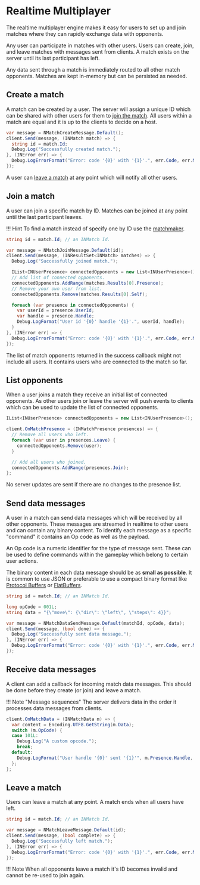 # Realtime Multiplayer

The realtime multiplayer engine makes it easy for users to set up and join matches where they can rapidly exchange data with opponents.

Any user can participate in matches with other users. Users can create, join, and leave matches with messages sent from clients. A match exists on the server until its last participant has left.

Any data sent through a match is immediately routed to all other match opponents. Matches are kept in-memory but can be persisted as needed.

## Create a match

A match can be created by a user. The server will assign a unique ID which can be shared with other users for them to [join the match](#join-a-match). All users within a match are equal and it is up to the clients to decide on a host.

```csharp fct_label="Unity"
var message = NMatchCreateMessage.Default();
client.Send(message, (INMatch match) => {
  string id = match.Id;
  Debug.Log("Successfully created match.");
}, (INError err) => {
  Debug.LogErrorFormat("Error: code '{0}' with '{1}'.", err.Code, err.Message);
});
```

A user can [leave a match](#leave-a-match) at any point which will notify all other users.

## Join a match

A user can join a specific match by ID. Matches can be joined at any point until the last participant leaves.

!!! Hint
    To find a match instead of specify one by ID use the [matchmaker](gameplay-matchmaker.md).

```csharp fct_label="Unity"
string id = match.Id; // an INMatch Id.

var message = NMatchJoinMessage.Default(id);
client.Send(message, (INResultSet<INMatch> matches) => {
  Debug.Log("Successfully joined match.");

  IList<INUserPresence> connectedOpponents = new List<INUserPresence>();
  // Add list of connected opponents.
  connectedOpponents.AddRange(matches.Results[0].Presence);
  // Remove your own user from list.
  connectedOpponents.Remove(matches.Results[0].Self);

  foreach (var presence in connectedOpponents) {
    var userId = presence.UserId;
    var handle = presence.Handle;
    Debug.LogFormat("User id '{0}' handle '{1}'.", userId, handle);
  }
}, (INError err) => {
  Debug.LogErrorFormat("Error: code '{0}' with '{1}'.", err.Code, err.Message);
});
```

The list of match opponents returned in the success callback might not include all users. It contains users who are connected to the match so far.

## List opponents

When a user joins a match they receive an initial list of connected opponents. As other users join or leave the server will push events to clients which can be used to update the list of connected opponents.

```csharp fct_label="Unity"
IList<INUserPresence> connectedOpponents = new List<INUserPresence>();

client.OnMatchPresence = (INMatchPresence presences) => {
  // Remove all users who left.
  foreach (var user in presences.Leave) {
    connectedOpponents.Remove(user);
  }

  // Add all users who joined.
  connectedOpponents.AddRange(presences.Join);
};
```

No server updates are sent if there are no changes to the presence list.

## Send data messages

A user in a match can send data messages which will be received by all other opponents. These messages are streamed in realtime to other users and can contain any binary content. To identify each message as a specific "command" it contains an Op code as well as the payload.

An Op code is a numeric identifier for the type of message sent. These can be used to define commands within the gameplay which belong to certain user actions.

The binary content in each data message should be as __small as possible__. It is common to use JSON or preferable to use a compact binary format like <a href="https://developers.google.com/protocol-buffers/" target="\_blank">Protocol Buffers</a> or <a href="https://google.github.io/flatbuffers/" target="\_blank">FlatBuffers</a>.

```csharp fct_label="Unity"
string id = match.Id; // an INMatch Id.

long opCode = 001L;
string data = "{\"move\": {\"dir\": \"left\", \"steps\": 4}}";

var message = NMatchDataSendMessage.Default(matchId, opCode, data);
client.Send(message, (bool done) => {
  Debug.Log("Successfully sent data message.");
}, (INError err) => {
  Debug.LogErrorFormat("Error: code '{0}' with '{1}'.", err.Code, err.Message);
});
```

## Receive data messages

A client can add a callback for incoming match data messages. This should be done before they create (or join) and leave a match.

!!! Note "Message sequences"
    The server delivers data in the order it processes data messages from clients.

```csharp fct_label="Unity"
client.OnMatchData = (INMatchData m) => {
  var content = Encoding.UTF8.GetString(m.Data);
  switch (m.OpCode) {
  case 101L:
    Debug.Log("A custom opcode.");
    break;
  default:
    Debug.LogFormat("User handle '{0}' sent '{1}'", m.Presence.Handle, content);
  };
};
```

## Leave a match

Users can leave a match at any point. A match ends when all users have left.

```csharp fct_label="Unity"
string id = match.Id; // an INMatch Id.

var message = NMatchLeaveMessage.Default(id);
client.Send(message, (bool complete) => {
  Debug.Log("Successfully left match.");
}, (INError err) => {
  Debug.LogErrorFormat("Error: code '{0}' with '{1}'.", err.Code, err.Message);
});
```

!!! Note
    When all opponents leave a match it's ID becomes invalid and cannot be re-used to join again.
